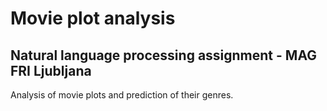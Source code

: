 # Movie plot analysis
## Natural language processing assignment - MAG FRI Ljubljana
Analysis of movie plots and prediction of their genres.
